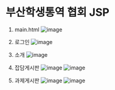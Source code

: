 # 부산학생통역 협회 JSP

1. main.html
![image](https://user-images.githubusercontent.com/49021626/147387733-da2b7d20-2a40-4b5d-bec6-a5d1e25e6f90.png)

2. 로그인
![image](https://user-images.githubusercontent.com/49021626/147387754-4af09165-571a-4e94-8966-5d19f6694677.png)

3. 소개
![image](https://user-images.githubusercontent.com/49021626/147387767-c5c8fcc6-d201-4ddf-b161-6c724fadb4ac.png)


4. 잡담게시판
![image](https://user-images.githubusercontent.com/49021626/147387773-96a8d155-0b8f-4a34-9e54-0ed0a282fde8.png)
![image](https://user-images.githubusercontent.com/49021626/147387774-7f13536a-b799-4ecd-9045-226d5a8a5090.png)


5. 과제게시판
![image](https://user-images.githubusercontent.com/49021626/147387786-2e831894-0eb0-467d-a917-6c568629e5bf.png)
![image](https://user-images.githubusercontent.com/49021626/147387791-7e30924a-1546-4029-b206-3a0f15e811ee.png)

